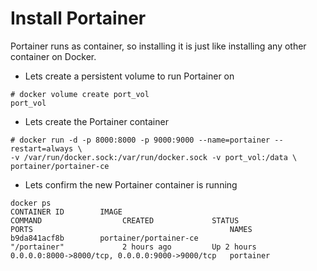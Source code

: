 
# Install Portainer

Portainer runs as container, so installing it is just like installing any other container on Docker.

* Lets create a persistent volume to run Portainer on

```
# docker volume create port_vol
port_vol

```

* Lets create the Portainer container

```
# docker run -d -p 8000:8000 -p 9000:9000 --name=portainer --restart=always \
-v /var/run/docker.sock:/var/run/docker.sock -v port_vol:/data \
portainer/portainer-ce

```

* Lets confirm the new Portainer container is running

```
docker ps
CONTAINER ID        IMAGE                                                        COMMAND                  CREATED             STATUS                 PORTS                                            NAMES
b9da841acf8b        portainer/portainer-ce                                       "/portainer"             2 hours ago         Up 2 hours             0.0.0.0:8000->8000/tcp, 0.0.0.0:9000->9000/tcp   portainer
```
